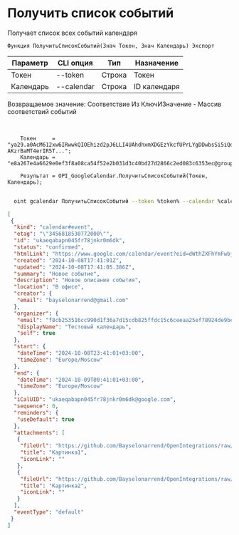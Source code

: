﻿---
sidebar_position: 2
---

# Получить список событий
 Получает список всех событий календаря



`Функция ПолучитьСписокСобытий(Знач Токен, Знач Календарь) Экспорт`

  | Параметр | CLI опция | Тип | Назначение |
  |-|-|-|-|
  | Токен | --token | Строка | Токен |
  | Календарь | --calendar | Строка | ID календаря |

  
  Возвращаемое значение:   Соответствие Из КлючИЗначение - Массив соответствий событий

<br/>




```bsl title="Пример кода"
    Токен     = "ya29.a0AcM612xw6IRwwkQIOEhizd2pJ6LLI4UAhdhxmXDGEzYkcfUPrLYgDDwbsSi5iQdc78WPs_1_Qor5KipuV6mAIvr6z-AKzrBaMT4erIR5T...";
    Календарь = "e8a267e4a6629e0ef3f8a08ca54f52e2b031d3c40bd27d2866c2ed083c6353ec@group.calendar.google.com";

    Результат = OPI_GoogleCalendar.ПолучитьСписокСобытий(Токен, Календарь);
```



```sh title="Пример команды CLI"
    
  oint gcalendar ПолучитьСписокСобытий --token %token% --calendar %calendar%

```

```json title="Результат"
[
 {
  "kind": "calendar#event",
  "etag": "\"3456818530772000\"",
  "id": "ukaeqabapn045fr78jnkr0m6dk",
  "status": "confirmed",
  "htmlLink": "https://www.google.com/calendar/event?eid=dWthZXFhYmFwbjA0NWZyNzhqbmtyMG02ZGsgZjhjYjI1MzUxNmNjOTkwZDFmMzZhN2QxNWNkYjgyNWZmZGMxNWM2Y2VlYWEyNWVmNzg5MjRkZTliZWVhM2E1NkBn",
  "created": "2024-10-08T17:41:01Z",
  "updated": "2024-10-08T17:41:05.386Z",
  "summary": "Новое событие",
  "description": "Новое описание события",
  "location": "В офисе",
  "creator": {
   "email": "bayselonarrend@gmail.com"
  },
  "organizer": {
   "email": "f8cb253516cc990d1f36a7d15cdb825ffdc15c6ceeaa25ef78924de9beea3a56@group.calendar.google.com",
   "displayName": "Тестовый календарь",
   "self": true
  },
  "start": {
   "dateTime": "2024-10-08T23:41:01+03:00",
   "timeZone": "Europe/Moscow"
  },
  "end": {
   "dateTime": "2024-10-09T00:41:01+03:00",
   "timeZone": "Europe/Moscow"
  },
  "iCalUID": "ukaeqabapn045fr78jnkr0m6dk@google.com",
  "sequence": 0,
  "reminders": {
   "useDefault": true
  },
  "attachments": [
   {
    "fileUrl": "https://github.com/Bayselonarrend/OpenIntegrations/raw/main/service/test_data/picture.jpg",
    "title": "Картинка1",
    "iconLink": ""
   },
   {
    "fileUrl": "https://github.com/Bayselonarrend/OpenIntegrations/raw/main/service/test_data/picture2.jpg",
    "title": "Картинка2",
    "iconLink": ""
   }
  ],
  "eventType": "default"
 }
]
```
